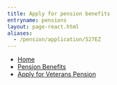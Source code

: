 ```yaml
---
title: Apply for pension benefits
entryname: pensions
layout: page-react.html
aliases:
  - /pension/application/527EZ
---
```

<nav aria-label="Breadcrumb" aria-live="polite" class="va-nav-breadcrumbs"
id="va-breadcrumbs">
  <ul class="row va-nav-breadcrumbs-list columns" id="va-breadcrumbs-list">
    <li><a href="/">Home</a></li>
    <li><a href="/pension/">Pension Benefits</a></li>
    <li><a aria-current="page" href="/pension/how-to-apply/">Apply for Veterans Pension</a></li>
  </ul>
</nav>

